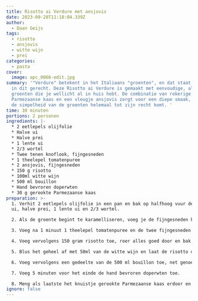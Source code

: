 ```yaml
---
title: Risotto ai Verdure met ansjovis
date: 2023-09-28T11:18:04.339Z
author:
  - Daan Geijs
tags:
  - risotto
  - ansjovis
  - witte wijn
  - prei
categories:
  - pasta
cover:
  image: apc_0066-edit.jpg
summary: '"Verdure" betekent in het Italiaans "groenten", en dat staat centraal
  in dit gerecht. Deze Risotto ai Verdure is gemaakt met eenvoudige, alledaagse
  groenten die je wellicht al in huis hebt. De combinatie van rokerige
  Parmezaanse kaas en een vleugje ansjovis zorgt voor een diepe smaak, waardoor
  de simpelheid van de groenten helemaal tot zijn recht komt. '
time: 30 minuten
portions: 2 personen
ingredients: |-
  * 2 eetlepels olijfolie
  * Halve ui
  * Halve prei
  * 1 lente ui
  * 2/3 wortel
  * Twee tenen knoflook, fijngesneden
  * 1 theelepel tomatenpuree
  * 2 ansjovis, fijngesneden
  * 150 g risotto
  * 100ml witte wijn
  * 500 ml bouillon
  * Hand bevroren doperwten
  * 30 g gerookte Parmezaanse kaas
preparation: >-
  1. Verhit 2 eetlepels olijfolie in een pan en bak op halfhoog vuur de halve
  ui, halve prei, 1 lente ui en 2/3 wortel.

  2. Als de groente begint te karamelliseren, voeg je de fijngesneden knoflook toe en zet je het vuur laag.

  3. Voeg na 1 minuut 1 theelepel tomatenpuree en de twee fijngesneden ansjovis. toe en roer deze door de groente heen.

  4. Voeg vervolgens 150 gram risotto toe, roer alles goed door en bak de risotto nog een minuutje mee.

  5. Blus het geheel af met 50ml van de witte wijn en laat de risotto de wijn volledig opnemen met het vuur laag.

  6. Voeg vervolgens een gedeelte van de 500 ml bouillon toe, net genoeg om de risotto onder water te zetten, en laat de risotto de bouillon volledig opnemen. Herhaal dit proces totdat de risotto gaar is, wat ongeveer 20 minuten kan duren.

  7. Voeg 5 minuten voor het einde de hand bevroren doperwten toe.

  8. Meng als laatste het knuistje gerookte Parmezaanse kaas erdoor en serveer direct.
ignore: false
---
```

